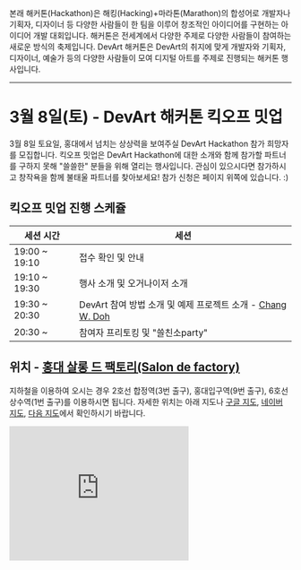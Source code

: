 본래 해커톤(Hackathon)은 해킹(Hacking)+마라톤(Marathon)의 합성어로 개발자나 기획자, 디자이너 등 다양한 사람들이 한 팀을 이루어 창조적인 아이디어를 구현하는 아이디어 개발 대회입니다. 해커톤은 전세계에서 다양한 주제로 다양한 사람들이 참여하는 새로운 방식의 축제입니다. DevArt 해커톤은 DevArt의 취지에 맞게 개발자와 기획자, 디자이너, 예술가 등의 다양한 사람들이 모여 디지털 아트를 주제로 진행되는 해커톤 행사입니다.

---

# 3월 8일(토) - DevArt 해커톤 킥오프 밋업

3월 8일 토요일, 홍대에서 넘치는 상상력을 보여주실 DevArt Hackathon 참가 희망자를 모집합니다. 킥오프 밋업은 DevArt Hackathon에 대한 소개와 함께 참가할 파트너를 구하지 못해 "쓸쓸한" 분들을 위해 열리는 행사입니다. 관심이 있으시다면 참가하시고 창작욕을 함께 불태울 파트너를 찾아보세요! 참가 신청은 페이지 위쪽에 있습니다. :)

## 킥오프 밋업 진행 스케쥴

| 세션 시간 | 세션 |
|---|---|
| 19:00 ~ 19:10 | 접수 확인 및 안내 |
| 19:10 ~ 19:30 | 행사 소개 및 오거나이저 소개 |
| 19:30 ~ 20:30 | DevArt 참여 방법 소개 및 예제 프로젝트 소개 - [Chang W. Doh](http://html5rocksko.blogspot.com) |
| 20:30 ~  | 참여자 프리토킹 및 "쓸친소party" |

## 위치 - [홍대 살롱 드 팩토리(Salon de factory)](https://www.facebook.com/SalonDeFactory)

지하철을 이용하여 오시는 경우 2호선 합정역(3번 출구), 홍대입구역(9번 출구), 6호선 상수역(1번 출구)를 이용하시면 됩니다. 자세한 위치는 아래 지도나 [구글 지도](https://goo.gl/maps/n0WuB), [네이버 지도](http://map.naver.com/local/siteview.nhn?code=19886105), [다음 지도](http://place.map.daum.net/8106600)에서 확인하시기 바랍니다.

<div class="text-center">
<iframe src="https://www.google.com/maps/embed?pb=!1m14!1m8!1m3!1d395.39574479494655!2d126.9218593!3d37.55115359999999!3m2!1i1024!2i768!4f13.1!3m3!1m2!1s0x357c98dacacac473%3A0x71e86b1715c1dd36!2z7IK066Gx65Oc7Yyp7Yag66as!5e0!3m2!1sko!2skr!4v1394080769546" width="320" height="240" frameborder="0" style="border:0"></iframe>
</div>
